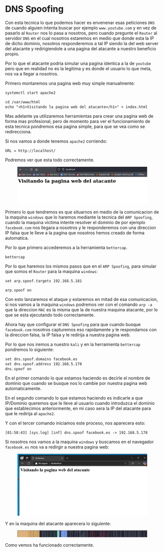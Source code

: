 # DNS Spoofing

Con esta tecnica lo que podemos hacer es envenenar esas peticiones `DNS` de cuando alguien intenta buscar por ejemplo `www.youtube.com` y en vez de pasarlo al `Router` nos lo pasa a nosotros, pero cuando pregunte el `Router` al servidor `DNS` en el cual nosotros estaremos en medio que donde esta la IP de dicho dominio, nosotros responderemos a tal IP siendo la del web server del atacante y redirigiendole a una pagina del atacante a nuestro beneficio propio.

Por lo que el atacante podria simular una pagina identica a la de `youtube` pero que en realidad no es la legitima y es donde el usuario lo que meta, nos va a llegar a nosotros.

Primero montaremos una pagina web muy simple manualmente:

```shell
systemctl start apache2
```

```shell
cd /var/www/html
echo "<h1>Visitando la pagina web del atacante</h1>" > index.html
```

Mas adelante ya utilizaremos herramientas para crear una pagina web de forma mas profesional, pero de momento para ver el funcionamiento de esta tecnica pondremos esa pagina simple, para que se vea como se redirecciona.

Si nos vamos a donde tenemos `apache2` corriendo:

```
URL = http://localhost/
```

Podremos ver que esta todo correctamente.

<figure><img src="../../.gitbook/assets/image (124) (1).png" alt=""><figcaption></figcaption></figure>

Primero lo que tendremos es que situarnos en medio de la comunicacion de la maquina `windows` que lo haremos mediante la tecnica del `ARP Spoofing`, cuando la maquina victima intente resolver el dominio de por ejemplo `facebook.com` nos llegara a nosotros y le responderemos con una direccion IP falsa que le lleve a la pagina que nosotros hemos creado de forma automatica.

Por lo que primero accederemos a la herramienta `bettercap`.

```shell
bettercap
```

Por lo que haremos los mismos pasos que en el `ARP Spoofing`, para simular que somos el `Router` para la maquina `windows`:

```shell
set arp.spoof.targets 192.168.5.181
```

```shell
arp.spoof on
```

Con esto lanzaremos el ataque y estaremos en mitad de esa comunicacion, si nos vamos a la maquina `windows` podremos ver con el comando `arp -a` que la direccion `MAC` es la misma que la de nuestra maquina atacante, por lo que se esta ejecutando todo correctamente.

Ahora hay que configurar el `DNS Spoofing` para que cuando busque `facebook.com` nosotros capturemos eso rapidamente y le respondamos con la direccion falsa, la IP falsa y le redirija a nuestra pagina web.

Por lo que nos iremos a nuestro `kali` y en la herramienta `bettercap` pondremos lo siguiente:

```shell
set dns.spoof.domains facebook.es
set dns.spoof.address 192.168.5.178
dns.spoof on
```

En el primer comando lo que estamos haciendo es decirle el nombre de dominio que cuando se busque nos lo cambie por nuestra pagina web automaticamente.

En el segundo comando lo que estamos haciendo es indicarle a que IP/Dominio queremos que le lleve al usuario cuando introduzca el dominio que establecimos anteriormente, en mi caso sera la IP del atacante para que le redirija al `apache2`.

Y con el tercer comando iniciamos este proceso, nos aparecera esto:

```
[01:58:43] [sys.log] [inf] dns.spoof facebook.es -> 192.168.5.178
```

Si nosotros nos vamos a la maquina `windows` y buscamos en el navegador `facebook.es` nos va a redirgir a nuestra pagina web:

<figure><img src="../../.gitbook/assets/image (125) (1).png" alt=""><figcaption></figcaption></figure>

Y en la maquina del atacante aparecera lo siguiente:

<figure><img src="../../.gitbook/assets/image (126) (1).png" alt=""><figcaption></figcaption></figure>

Como vemos ha funcionado correctamente.
